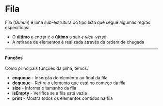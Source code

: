 # Fila
Fila (*Queue*) é uma sub-estrutura do tipo lista que segue algumas regras específicas:
- O **último** a entrar é o **último** a sair *e vice-versa*
- A retirada de elementos é realizada através da ordem de chegada

----

#### Funções
Como principais funções da pilha, temos:
- **enqueue** - Inserção do elemento ao final da fila
- **dequeue** - Retira o elemento que está no começo da fila
- **size** - Informa o tamanho da fila
- **isEmpty** - Verifica se a fila está vazia
- **print** - Mostra todos os elementos contidos na fila
